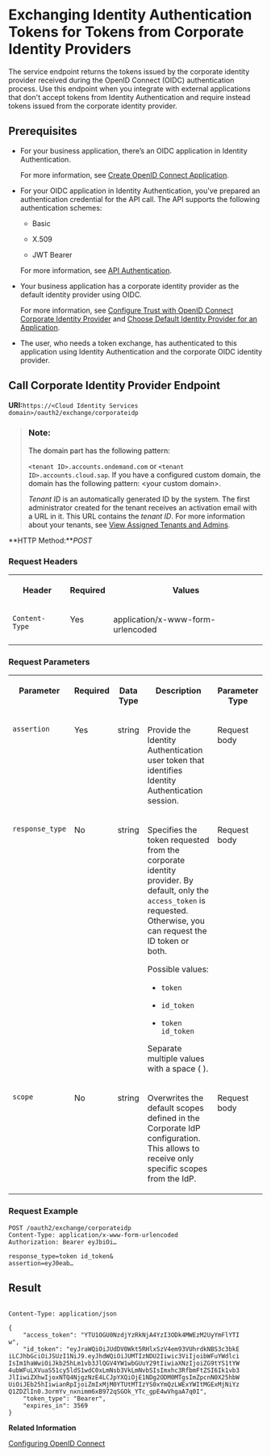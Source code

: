 <!-- loioa66753aa32314f089c8d4dc4aa59b65d -->

# Exchanging Identity Authentication Tokens for Tokens from Corporate Identity Providers

The service endpoint returns the tokens issued by the corporate identity provider received during the OpenID Connect \(OIDC\) authentication process. Use this endpoint when you integrate with external applications that don't accept tokens from Identity Authentication and require instead tokens issued from the corporate identity provider.



<a name="loioa66753aa32314f089c8d4dc4aa59b65d__section_m3q_bhz_rfb"/>

## Prerequisites

-   For your business application, there’s an OIDC application in Identity Authentication.

    For more information, see [Create OpenID Connect Application](../Operation-Guide/create-openid-connect-application-62fb1c3.md).

-   For your OIDC application in Identity Authentication, you've prepared an authentication credential for the API call. The API supports the following authentication schemes:

    -   Basic

    -   X.509

    -   JWT Bearer


    For more information, see [API Authentication](../Operation-Guide/api-authentication-9d200d5.md).

-   Your business application has a corporate identity provider as the default identity provider using OIDC.

    For more information, see [Configure Trust with OpenID Connect Corporate Identity Provider](../Operation-Guide/configure-trust-with-openid-connect-corporate-identity-provider-8ff83a1.md) and [Choose Default Identity Provider for an Application](../Operation-Guide/choose-default-identity-provider-for-an-application-e9d8274.md).

-   The user, who needs a token exchange, has authenticated to this application using Identity Authentication and the corporate OIDC identity provider.




<a name="loioa66753aa32314f089c8d4dc4aa59b65d__section_unk_zjw_wsb"/>

## **Call Corporate Identity Provider Endpoint**

**URI:**<code>https://&lt;Cloud Identity Services domain&gt;/oauth2/exchange/corporateidp</code>

> ### Note:  
> The domain part has the following pattern:
> 
> `<tenant ID>.accounts.ondemand.com` or `<tenant ID>.accounts.cloud.sap`. If you have a configured custom domain, the domain has the following pattern: <your custom domain\>.
> 
> *Tenant ID* is an automatically generated ID by the system. The first administrator created for the tenant receives an activation email with a URL in it. This URL contains the *tenant ID*. For more information about your tenants, see [View Assigned Tenants and Admins](../view-assigned-tenants-and-admins-f56e6f2.md).

**HTTP Method:***POST*



### Request Headers


<table>
<tr>
<th valign="top">

Header

</th>
<th valign="top">

Required

</th>
<th valign="top">

Values

</th>
</tr>
<tr>
<td valign="top">

`Content-Type`

</td>
<td valign="top">

Yes

</td>
<td valign="top">

application/x-www-form-urlencoded

</td>
</tr>
</table>



### Request Parameters


<table>
<tr>
<th valign="top">

Parameter

</th>
<th valign="top">

Required

</th>
<th valign="top">

Data Type

</th>
<th valign="top">

Description

</th>
<th valign="top">

Parameter Type

</th>
</tr>
<tr>
<td valign="top">

`assertion`

</td>
<td valign="top">

Yes

</td>
<td valign="top">

string

</td>
<td valign="top">

Provide the Identity Authentication user token that identifies Identity Authentication session.

</td>
<td valign="top">

Request body

</td>
</tr>
<tr>
<td valign="top">

`response_type`

</td>
<td valign="top">

No

</td>
<td valign="top">

string

</td>
<td valign="top">

Specifies the token requested from the corporate identity provider. By default, only the `access_token` is requested. Otherwise, you can request the ID token or both.

Possible values:

-   `token`

-   `id_token`

-   `token` `id_token`


Separate multiple values with a space \( \).

</td>
<td valign="top">

Request body

</td>
</tr>
<tr>
<td valign="top">

`scope`

</td>
<td valign="top">

No

</td>
<td valign="top">

string

</td>
<td valign="top">

Overwrites the default scopes defined in the Corporate IdP configuration. This allows to receive only specific scopes from the IdP.

</td>
<td valign="top">

Request body

</td>
</tr>
</table>



### Request Example

```
POST /oauth2/exchange/corporateidp
Content-Type: application/x-www-form-urlencoded
Authorization: Bearer eyJbiOi…
 
response_type=token id_token&
assertion=eyJ0eab…
```



## **Result**

```
	
Content-Type: application/json
 
{
    "access_token": "YTU1OGU0NzdjYzRkNjA4YzI3ODk4MWEzM2UyYmFlYTI
w",
    "id_token": "eyJraWQiOiJUdDV0Wkt5RHlxSzV4em93VUhrdkNBS3c3bkE
iLCJhbGciOiJSUzI1NiJ9.eyJhdWQiOiJUMTIzNDU2Iiwic3ViIjoibWFuYWdlci
IsIm1haWwiOiJkb25hLm1vb3JlQGV4YW1wbGUuY29tIiwiaXNzIjoiZG9tYS1tYW
4ubWFuLXVuaS51cy5ldS1wdC0xLmNsb3VkLmNvbSIsImxhc3RfbmFtZSI6Ik1vb3
JlIiwiZXhwIjoxNTQ4NjgzNzE4LCJpYXQiOjE1NDg2ODM0MTgsImZpcnN0X25hbW
UiOiJEb25hIiwianRpIjoiZmIxMjM0YTUtMTIzYS0xYmQzLWExYWItMGExMjNiYz
Q1ZDZlIn0.3ormYv_nxnimm6xB972qSGOk_YTc_gpE4wVhgaA7q0I",
    "token_type": "Bearer",
    "expires_in": 3569
}
```



**Related Information**  


[Configuring OpenID Connect](../Operation-Guide/configuring-openid-connect-a789c9c.md "You can use Identity Authentication for authentication in OpenID Connect protected applications.")

